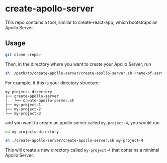 # create-apollo-server

This repo contains a tool, similar to create-react-app, which bootstraps an Apollo Server. 

## Usage

```bash
git clone <repo>
```
Then, in the directory where you want to create your Apollo Server, run
```bash
sh ./path/to/create-apollo-server/create-apollo-server.sh <name-of-server>
```

For example, if this is your directory structure: 
```
my-projects-directory
├── create-apollo-server
│   └── create-apollo-server.sh
├── my-project-1
├── my-project-2
└── my-project-3
```
and you want to create an apollo server called `my-project-4`, you would run
```bash
cd my-projects-directory

sh ./create-apollo-server/create-apollo-server.sh my-project-4
```

This will create a new directory called `my-project-4` that contains a minimal Apollo Server.

